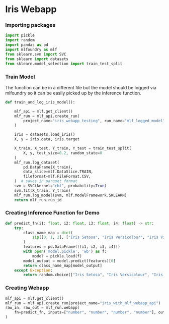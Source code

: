# Iris Webapp

### Importing packages

```python
import pickle
import random
import pandas as pd
import mlfoundry as mlf
from sklearn.svm import SVC
from sklearn import datasets
from sklearn.model_selection import train_test_split

```

### Train Model

The function can be in a different file but the model should be logged via mlfoundry so it can be easily picked up by the inference function.

```python
def train_and_log_iris_model():

    mlf_api = mlf.get_client()
    mlf_run = mlf_api.create_run(
        project_name="iris_webapp_testing", run_name="mlf_logged_model"
    )

    iris = datasets.load_iris()
    X, y = iris.data, iris.target

    X_train, X_test, Y_train, Y_test = train_test_split(
        X, y, test_size=0.2, random_state=0
    )
    mlf_run.log_dataset(
        pd.DataFrame(X_train),
        data_slice=mlf.DataSlice.TRAIN,
        fileformat=mlf.FileFormat.CSV,
    )  # saves in parquet format
    svm = SVC(kernel="rbf", probability=True)
    svm.fit(X_train, Y_train)
    mlf_run.log_model(svm, mlf.ModelFramework.SKLEARN)
    return mlf_run.run_id

```

### Creating Inference Function for Demo

```python
def predict_fn(i1: float, i2: float, i3: float, i4: float) -> str:
    try:
        class_name_map = dict(
            zip([0, 1, 2], ["Iris Setosa", "Iris Versicolour", "Iris Virginica"])
        )
        features = pd.DataFrame([[i1, i2, i3, i4]])
        with open('model.pickle', 'wb') as f:
            model = pickle.load(f)
        model_output = model.predict(features)[0]
        return class_name_map[model_output]
    except Exception:
        return random.choice(["Iris Setosa", "Iris Versicolour", "Iris Virginica"])
```

### Creating Webapp

```python
mlf_api = mlf.get_client()
mlf_run = mlf_api.create_run(project_name="iris_with_mlf_webapp_api")
raw_in, raw_out = mlf_run.webapp(
    fn=predict_fn, inputs=["number", "number", "number", "number"], outputs="text"
)
```
